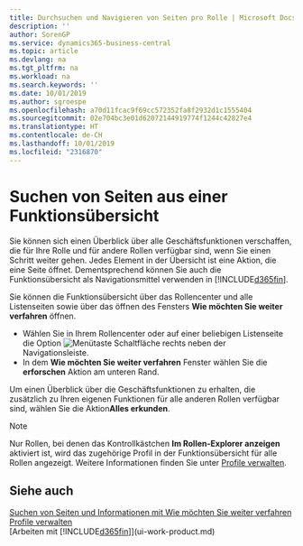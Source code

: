 ```yaml
---
title: Durchsuchen und Navigieren von Seiten pro Rolle | Microsoft Docs
description: ''
author: SorenGP
ms.service: dynamics365-business-central
ms.topic: article
ms.devlang: na
ms.tgt_pltfrm: na
ms.workload: na
ms.search.keywords: ''
ms.date: 10/01/2019
ms.author: sgroespe
ms.openlocfilehash: a70d11fcac9f69cc572352fa8f2932d1c1555404
ms.sourcegitcommit: 02e704bc3e01d62072144919774f1244c42827e4
ms.translationtype: HT
ms.contentlocale: de-CH
ms.lasthandoff: 10/01/2019
ms.locfileid: "2316870"
---
```

# <a name="finding-pages-from-a-feature-overview"></a>Suchen von Seiten aus einer Funktionsübersicht
Sie können sich einen Überblick über alle Geschäftsfunktionen verschaffen, die für Ihre Rolle und für andere Rollen verfügbar sind, wenn Sie einen Schritt weiter gehen. Jedes Element in der Übersicht ist eine Aktion, die eine Seite öffnet. Dementsprechend können Sie auch die Funktionsübersicht als Navigationsmittel verwenden in [!INCLUDE[d365fin](includes/d365fin_md.md)].

Sie können die Funktionsübersicht über das Rollencenter und alle Listenseiten sowie über das öffnen des Fensters **Wie möchten Sie weiter verfahren** öffnen.

- Wählen Sie in Ihrem Rollencenter oder auf einer beliebigen Listenseite die Option ![Menütaste](media/ui_menu_button.png "Menütaste") Schaltfläche rechts neben der Navigationsleiste.
- In dem **Wie möchten Sie weiter verfahren** Fenster wählen Sie die **erforschen** Aktion am unteren Rand.

Um einen Überblick über die Geschäftsfunktionen zu erhalten, die zusätzlich zu Ihren eigenen Funktionen für alle anderen Rollen verfügbar sind, wählen Sie die Aktion**Alles erkunden**.

> [!NOTE]
> Nur Rollen, bei denen das Kontrollkästchen **Im Rollen-Explorer anzeigen** aktiviert ist, wird das zugehörige Profil in der Funktionsübersicht für alle Rollen angezeigt. Weitere Informationen finden Sie unter [Profile verwalten](admin-users-profiles-roles.md).

## <a name="see-also"></a>Siehe auch
[Suchen von Seiten und Informationen mit Wie möchten Sie weiter verfahren](ui-search.md)  
[Profile verwalten](admin-users-profiles-roles.md)  
[Arbeiten mit [!INCLUDE[d365fin](includes/d365fin_md.md)]](ui-work-product.md)
